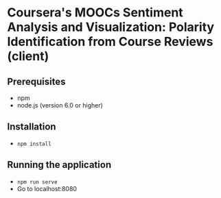 Coursera's MOOCs Sentiment Analysis and Visualization: Polarity Identification from Course Reviews (client)
===========================================================================================================

## Prerequisites
* npm
* node.js (version 6.0 or higher)

## Installation
* `npm install`

## Running the application
* `npm run serve`
* Go to localhost:8080
